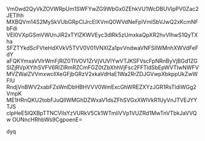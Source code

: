 Vm0wd2QyVkZOVWRpUm1SWFYwZG9WbGx0ZEhkVU1WcDBUVlpPV0Zac2JETlhh
MXBQVm14S2MySkVUbGRpClJrcElXVmQ0WVdNeFpIVmlSbVJwQ2xKcmNFbFdi
VEI0VXpGSmVWUnJiR2xTYlZKWVEyc3dlRk5zUmxkaQpXR2hvVlhwS1QyTXha
SFZTYkdScFVteHdXVkV5TVV0V01VNXlZa1pvVndwaVNFSllWMnhXWVdFeFdY
aFQKYmxaVVlrWmFjRlZ0TlVOV1ZrVjVUVlYwVTJKSFVscFpNRnByVjBGd1ZG
SlZjRVpXYlhSVFV6RlZlRmRZCmFGZ0tZbXhhVjFsc2FFTldSbEpWVTIwNWFV
MVZWalZVVmxwcllXeGFjbGRzV2xkaVdHaE1Wa2RrZDJGVwpXbkppUkZwWFlU
RndjVnBWV2xabFZsWnlDbHBHVVV0WmExcGhWREZXYzJGR1RsTldiWGg2VmpK
ME1HRnQKU2tobFJuQllWMGhDZWxaV1dsZFhSVGxXWlVkR1UyVnJTVEJYYTJS
clpHeE5lQXBpTTNCVllsYzVURkV5Ck1WTmliVVp1VUZRd1MwTnVTbkJaVVQw
OUNncHRhbWs9CgpoenE=

dyq